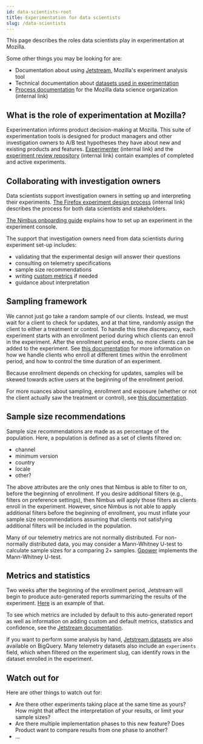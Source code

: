```yaml
---
id: data-scientists-root
title: Experimentation for data scientists
slug: /data-scientists
---
```


This page describes the roles data scientists play in experimentation at Mozilla.

Some other things you may be looking for are:

* Documentation about using [Jetstream](jetstream/jetstream.md), Mozilla's experiment analysis tool
* Technical documentation about [datasets used in experimentation](https://docs.telemetry.mozilla.org/tools/experiments.html)
* [Process documentation](https://mana.mozilla.org/wiki/display/DATA/Mozilla+Data+Organization) for the Mozilla data science organization
  (internal link)

## What is the role of experimentation at Mozilla?

Experimentation informs product decision-making at Mozilla.
This suite of experimentation tools is designed for product managers and other investigation owners to A/B test hypotheses they have about new and existing products and features.
[Experimenter](https://experimenter.services.mozilla.com/nimbus/) (internal link)
and the [experiment review repository](https://mana.mozilla.org/wiki/display/FIREFOX/Experiments+Previously+Reviewed) (internal link)
contain examples of completed and active experiments.

## Collaborating with investigation owners

Data scientists support investigation owners in setting up and interpreting their experiments.
[The Firefox experiment design process](https://mana.mozilla.org/wiki/display/FIREFOX/Experiment+Design+Process) (internal link)
describes the process for both data scientists and stakeholders.

[The Nimbus onboarding guide](https://docs.google.com/document/d/155EUgzn22VTX8mFwesSROT3Z6JORSfb5VyoMoLra7ws/edit#)
explains how to set up an experiment in the experiment console.

The support that investigation owners need from data scientists during experiment set-up includes:

* validating that the experimental design will answer their questions
* consulting on telemetry specifications
* sample size recommendations
* writing [custom metrics](jetstream/metrics.md) if needed
* guidance about interpretation

## Sampling framework

We cannot just go take a random sample of our clients. Instead, we must wait for a client to check for updates, and at that time, randomly assign the client to either a treatment or control. To handle this time discrepancy, each experiment starts with an enrollment period during which clients can enroll in the experiment. After the enrollment period ends, no more clients can be added to the experiment. See [this documentation](https://experimenter.info/jetstream/jetstream/#analysis-paradigm) for more information on how we handle clients who enroll at different times within the enrollment period, and how to control the time duration of an experiment.

Because enrollment depends on checking for updates, samples will be skewed towards active users at the beginning of the enrollment period.

For more nuances about sampling, enrollment and exposure (whether or not the client actually saw the treatment or control), see [this documentation](https://experimenter.info/client-sdk-states-and-lifecycle/#key-concepts).

## Sample size recommendations

Sample size recommendations are made as as percentage of the population. Here, a population is defined as a set of clients filtered on:
- channel
- minimum version
- country
- locale
- other?

The above attributes are the only ones that Nimbus is able to filter to on, before the beginning of enrollment. If you desire additional filters (e.g., filters on preference settings), then Nimbus will apply those filters as clients enroll in the experiment. However, since Nimbus is not able to apply additional filters before the beginning of enrollment, you must inflate your sample size recommendations assuming that clients not satisfying additional filters will be included in the population.

Many of our telemetry metrics are not normally distributed. For non-normally distributed data, you may consider a Mann-Whitney U-test to calculate sample sizes for a comparing 2+ samples. [Gpower](https://www.psychologie.hhu.de/arbeitsgruppen/allgemeine-psychologie-und-arbeitspsychologie/gpower) implements the Mann-Whitney U-test.

## Metrics and statistics

Two weeks after the beginning of the enrollment period, Jetstream will begin to produce auto-generated reports summarizing the results of the experiment. [Here](https://experimenter.services.mozilla.com/nimbus/custom-messaging-in-aboutwelcome-for-chrome-users-to-import/results) is an example of that.

To see which metrics are included by default to this auto-generated report as well as information on adding custom and default metrics, statistics and confidence, see the [Jetstream documentation](https://experimenter.info/jetstream/jetstream).

If you want to perform some analysis by hand, [Jetstream datasets](https://docs.telemetry.mozilla.org/datasets/jetstream.html) are also available on BigQuery. Many telemetry datasets also include an `experiments` field, which when filtered on the experiment slug, can identify rows in the dataset enrolled in the experiment.

## Watch out for

Here are other things to watch out for:
- Are there other experiments taking place at the same time as yours? How might that affect the interpretation of your results, or limit your sample sizes?
- Are there multiple implementation phases to this new feature? Does Product want to compare results from one phase to another?
- ...
